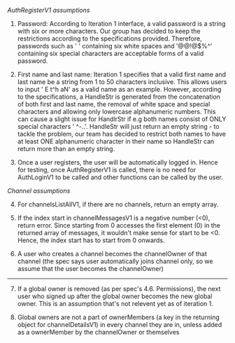*AuthRegisterV1 assumptions*

1. Password:
  According to Iteration 1 interface, a valid password is a string with six or more characters. Our group
  has decided to keep the restrictions according to the specifications provided. Therefore, passwords such
  as '      ' containing six white spaces and '@@!@$%^' containing six special characters are acceptable forms of a valid password.

2. First name and last name:
  Iteration 1 specifies that a valid first name and last name be a string from 1 to 50 characters inclusive. 
  This allows users to input ' E t^h aN' as a valid name as an example. However, according to the specifications, 
  a HandleStr is generated from the concatenation of both first and last name, the removal of white space and special characters 
  and allowing only lowercase alphanumeric numbers. This can cause a slight issue for HandlrStr if e.g both names consist of ONLY 
  special characters ' ^-..'. HandleStr will just return an empty string - to tackle the problem, our team has decided to restrict 
  both names to have at least ONE alphanumeric character in their name so HandleStr can return more than an empty string.

3. Once a user registers, the user will be automatically logged in. Hence for testing, once AuthRegisterV1 is called, 
  there is no need for AuthLoginV1 to be called and other functions can be called by the user. 

*Channel assumptions*

4. For channelsListAllV1, if there are no channels, return an empty array. 

5. If the index start in channelMessagesV1 is a negative number (<0), return error. Since starting from 0 accesses the first element (0) 
  in the returned array of messages, it wouldn't make sense for start to be <0. Hence, the index start has to start from 0 onwards.

6. A user who creates a channel becomes the channelOwner of that channel (the spec says user automatically joins channel only, so we 
  assume that the user becomes the channelOwner)

---------------------------------------------------------------------------------------------------------------------------------------------------------------
7. If a global owner is removed (as per spec's 4.6. Permissions), the next user who signed up after the global owner becomes the new global 
  owner. This is an assumption that's not relevent yet as of iteration 1.  

8. Global owners are not a part of ownerMembers (a key in the returning object for channelDetailsV1) in every channel they are in, unless added as a ownerMember by the channelOwner or themselves
